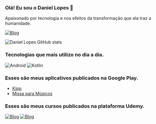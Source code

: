 ### Olá! Eu sou o Daniel Lopes 👋
Apaixonado por tecnologia e nos efeitos da transformação que ela traz a humanidade.

[![Blog](https://img.shields.io/badge/LinkedIn-0077B5?style=for-the-badge&logo=linkedin&logoColor=white)](https://www.linkedin.com/in/daniel-lopes-faria/)


![Daniel Lopes GitHub stats](https://github-readme-stats.vercel.app/api?username=gitdaniellopes&theme=blue-green)


### Tecnologias que mais utilizo no dia a dia.

<div style="display: inline-block">
  <img aligh="center" alt="Android" src="https://img.shields.io/badge/Android-3DDC84?style=for-the-badge&logo=android&logoColor=white"/>
  <img aligh="center" alt="Kotlin" src="https://img.shields.io/badge/Kotlin-0095D5?&style=for-the-badge&logo=kotlin&logoColor=white"/>
</div><br/>

### Esses são meus aplicativos publicados na Google Play.

- [Kipp](https://play.google.com/store/apps/details?id=br.com.kipp)
- [Missa para Músicos](https://play.google.com/store/apps/details?id=daniellopes.io.massapp&hl=pt_BR&gl=US)


### Esses são meus cursos publicados na plataforma Udemy.

[![Blog](https://img.shields.io/website?label=APPNews&style=for-the-badge&url=https://www.udemy.com/course/app-news-com-kotlim-e-mvp/)](https://www.udemy.com/course/app-news-com-kotlim-e-mvp/)
[![Blog](https://img.shields.io/website?label=MARVELAPP&style=for-the-badge&url=https://www.udemy.com/course/marvel-app/)](https://www.udemy.com/course/marvel-app/)
